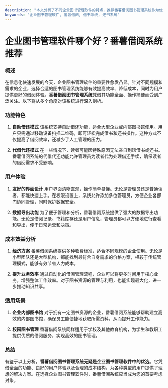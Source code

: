 ```yaml
---
description: "本文分析了不同企业图书管理软件的特点，推荐番薯借阅图书管理系统作为优选方案，适合各种类型的图书馆和借阅需求。"
keywords: "企业图书管理软件, 番薯借阅, 借书系统, 还书系统"
---
```

# 企业图书管理软件哪个好？番薯借阅系统推荐

### 概述

在信息化快速发展的今天，企业图书管理软件的重要性愈发凸显。针对不同规模和需求的企业，选择合适的图书管理系统能够有效提高效率、降低成本，同时为用户提供更好的借阅体验。**番薯借阅图书管理系统**凭借其功能全面、操作简便而受到广泛关注。以下将从多个角度对该系统进行深入剖析。

### 功能特色

1. **自助借还模式**
   该系统支持自助借还功能，适合大型企业或内部图书馆使用。用户只需通过移动设备扫描二维码，即可轻松完成借书和还书操作。这种方式不仅提高了借阅效率，还减少了人工管理的压力。

2. **代借代还模式**
   在一些情况下，读者可能因特殊原因无法亲自到馆借书或还书。番薯借阅系统的代借代还功能允许管理员为读者代为处理借还手续，确保读者的借阅需求不受影响。

### 用户体验

1. **友好的界面设计**
   用户界面清晰直观，操作简单易懂。无论是管理员还是普通读者，都能快速上手。在权限设置上，系统允许添加多位管理员，方便企业各部门协同管理，同时保护数据安全。

2. **数据导出功能**
   为了便于管理和分析，番薯借阅系统提供了强大的数据导出功能。无论是借阅记录、书籍库存还是用户信息，管理员都可以方便地进行查看和导出，便于日常运营和决策。

### 成本效益分析

1. **经济方案**
   番薯借阅系统提供多种收费标准，适合不同规模的企业使用。无论是小型团队还是大型机构，都能找到最符合自身需求的价格方案，相较于传统管理模式，能够有效节省人力成本。

2. **提升业务效率**
   通过自动化的借阅管理流程，企业可以将更多时间用于核心业务，增强整体工作效率。对于图书资源的管理与利用，也能实现最大化，进一步推动知识共享。

### 适用场景

1. **企业内部图书馆**
   对于拥有一定图书资源的企业，番薯借阅系统能够帮助建立高效的内部图书馆，确保员工能便捷地获取所需资料，从而提升工作能力。

2. **校园图书管理**
   番薯借阅系统同样适用于学校及其他教育机构，为学生和教职工提供优质的借阅服务，实现高效的图书管理。

### 总结

有鉴于以上分析，**番薯借阅图书管理系统无疑是企业图书管理软件中的优选**。它凭借全面的功能、良好的用户体验以及合理的成本结构，为各种类型的用户提供了理想的解决方案。在选择企业图书管理软件时，番薯借阅系统应当成为您的首要考虑对象。
